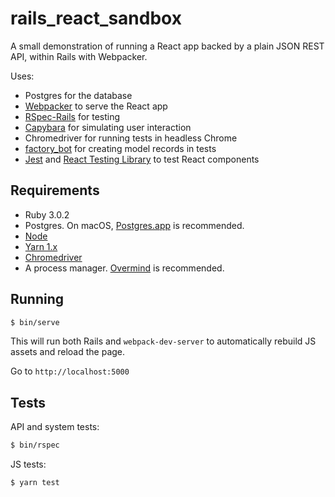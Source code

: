 # rails_react_sandbox

A small demonstration of running a React app backed by a plain JSON REST API, within Rails with Webpacker.

Uses:

- Postgres for the database
- [Webpacker](https://edgeguides.rubyonrails.org/webpacker.html#hot-module-replacement-hmr) to serve the React app
- [RSpec-Rails](https://github.com/rspec/rspec-rails) for testing
- [Capybara](https://github.com/teamcapybara/capybara) for simulating user interaction
- Chromedriver for running tests in headless Chrome
- [factory_bot](https://github.com/thoughtbot/factory_bot/blob/master/GETTING_STARTED.md) for creating model records in tests
- [Jest](https://jestjs.io/) and [React Testing Library](https://testing-library.com/docs/react-testing-library/intro/) to test React components

## Requirements

- Ruby 3.0.2
- Postgres. On macOS, [Postgres.app](https://postgresapp.com/) is recommended.
- [Node](https://nodejs.org/en/)
- [Yarn 1.x](https://classic.yarnpkg.com/lang/en/)
- [Chromedriver](https://formulae.brew.sh/cask/chromedriver)
- A process manager. [Overmind](https://github.com/DarthSim/overmind) is recommended.

## Running

```bash
$ bin/serve
```

This will run both Rails and `webpack-dev-server` to automatically rebuild JS assets and reload the page.

Go to `http://localhost:5000`

## Tests

API and system tests:

```bash
$ bin/rspec
```

JS tests:

```bash
$ yarn test
```
